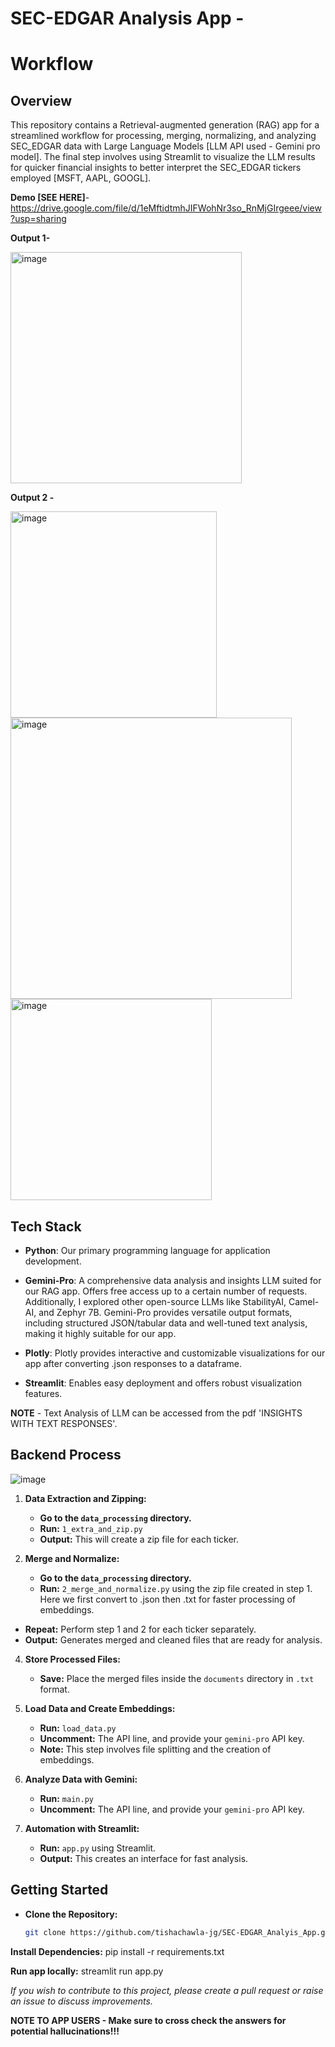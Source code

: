# SEC-EDGAR Analysis App -


# Workflow

## **Overview**

This repository contains a Retrieval-augmented generation (RAG) app for a streamlined workflow for processing, merging, normalizing, and analyzing SEC_EDGAR  data with Large Language Models [LLM API used - Gemini pro model]. The final step involves using Streamlit to visualize the LLM results for quicker financial insights to better interpret the SEC_EDGAR tickers employed [MSFT, AAPL, GOOGL].

**Demo [SEE HERE]**-https://drive.google.com/file/d/1eMftidtmhJIFWohNr3so_RnMjGIrgeee/view?usp=sharing

**Output 1-**

<img width="370" alt="image" src="https://github.com/tishachawla-jg/SEC-EDGAR_Analyis_App/assets/76087547/bb8bc956-fb13-47ed-b19e-07e559410b17">

**Output 2 -**

<img width="330" alt="image" src="https://github.com/tishachawla-jg/SEC-EDGAR_Analyis_App/assets/76087547/0173c863-ab4a-4410-8c44-5bff84fa06ce">
<img width="450" alt="image" src="https://github.com/tishachawla-jg/SEC-EDGAR_Analyis_App/assets/76087547/61151799-c65d-4cf9-b359-63132ed530d6">
<img width="322" alt="image" src="https://github.com/tishachawla-jg/SEC-EDGAR_Analyis_App/assets/76087547/a044385c-551b-4904-8e0a-a7d3db54a8cd">

## **Tech Stack**

- **Python**: Our primary programming language for application development.

- **Gemini-Pro**: A comprehensive data analysis and insights LLM suited for our RAG app. Offers free access up to a certain number of requests. Additionally, I explored other open-source LLMs like StabilityAI, Camel-AI, and Zephyr 7B. Gemini-Pro provides versatile output formats, including structured JSON/tabular data and well-tuned text analysis, making it highly suitable for our app.

- **Plotly**: Plotly provides interactive and customizable visualizations for our app after converting .json responses to a dataframe.

- **Streamlit**: Enables easy deployment and offers robust visualization features.

**NOTE** - Text Analysis of LLM can be accessed from the pdf 'INSIGHTS WITH TEXT RESPONSES'.

## **Backend Process**

![image](https://github.com/tishachawla-jg/SEC-EDGAR_Analyis_App/assets/76087547/64e2ff1a-215e-450b-8687-d7a855d2d2f5)


1. **Data Extraction and Zipping:**
   - **Go to the `data_processing` directory.**
   - **Run:** `1_extra_and_zip.py`
   - **Output:** This will create a zip file for each ticker.

2. **Merge and Normalize:**
   - **Go to the `data_processing` directory.**
   - **Run:** `2_merge_and_normalize.py` using the zip file created in step 1. Here we first convert to .json then .txt for faster processing of embeddings.

- **Repeat:** Perform step 1 and 2 for each ticker separately.
- **Output:** Generates merged and cleaned files that are ready for analysis.

4. **Store Processed Files:**
   - **Save:** Place the merged files inside the `documents` directory in `.txt` format.

5. **Load Data and Create Embeddings:**
   - **Run:** `load_data.py`
   - **Uncomment:** The API line, and provide your `gemini-pro` API key.
   - **Note:** This step involves file splitting and the creation of embeddings.

6. **Analyze Data with Gemini:**
   - **Run:** `main.py`
   - **Uncomment:** The API line, and provide your `gemini-pro` API key.

7. **Automation with Streamlit:**
   - **Run:** `app.py` using Streamlit.
   - **Output:** This creates an interface for fast analysis.

## **Getting Started**

- **Clone the Repository:**
  ```bash
  git clone https://github.com/tishachawla-jg/SEC-EDGAR_Analyis_App.git

**Install Dependencies:**
pip install -r requirements.txt

**Run app locally:**
streamlit run app.py

*If you wish to contribute to this project, please create a pull request or raise an issue to discuss improvements.*

**NOTE TO APP USERS - Make sure to cross check the answers for potential hallucinations!!!**



